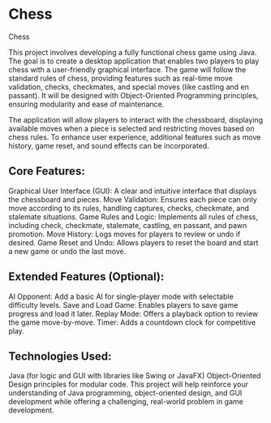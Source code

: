 # Chess
Chess

This project involves developing a fully functional chess game using Java. The goal is to create a desktop application that enables two players to play chess with a user-friendly graphical interface. The game will follow the standard rules of chess, providing features such as real-time move validation, checks, checkmates, and special moves (like castling and en passant). It will be designed with Object-Oriented Programming principles, ensuring modularity and ease of maintenance.

The application will allow players to interact with the chessboard, displaying available moves when a piece is selected and restricting moves based on chess rules. To enhance user experience, additional features such as move history, game reset, and sound effects can be incorporated.

## Core Features:

Graphical User Interface (GUI): A clear and intuitive interface that displays the chessboard and pieces.
Move Validation: Ensures each piece can only move according to its rules, handling captures, checks, checkmate, and stalemate situations.
Game Rules and Logic: Implements all rules of chess, including check, checkmate, stalemate, castling, en passant, and pawn promotion.
Move History: Logs moves for players to review or undo if desired.
Game Reset and Undo: Allows players to reset the board and start a new game or undo the last move.

## Extended Features (Optional):

AI Opponent: Add a basic AI for single-player mode with selectable difficulty levels.
Save and Load Game: Enables players to save game progress and load it later.
Replay Mode: Offers a playback option to review the game move-by-move.
Timer: Adds a countdown clock for competitive play.

## Technologies Used:

Java (for logic and GUI with libraries like Swing or JavaFX)
Object-Oriented Design principles for modular code.
This project will help reinforce your understanding of Java programming, object-oriented design, and GUI development while offering a challenging, real-world problem in game development.
